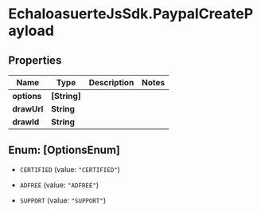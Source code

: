 # EchaloasuerteJsSdk.PaypalCreatePayload

## Properties

Name | Type | Description | Notes
------------ | ------------- | ------------- | -------------
**options** | **[String]** |  | 
**drawUrl** | **String** |  | 
**drawId** | **String** |  | 



## Enum: [OptionsEnum]


* `CERTIFIED` (value: `"CERTIFIED"`)

* `ADFREE` (value: `"ADFREE"`)

* `SUPPORT` (value: `"SUPPORT"`)





